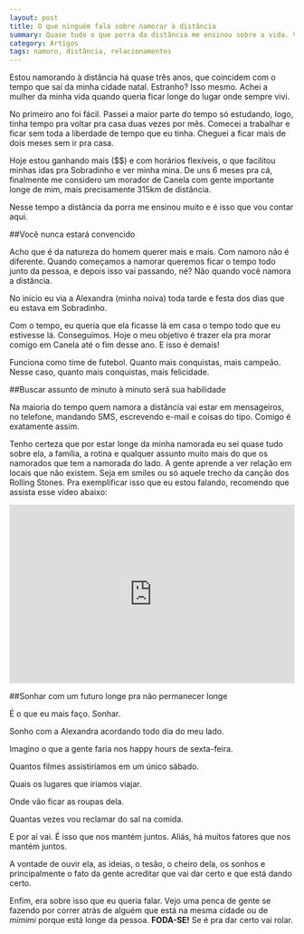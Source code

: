 ```yaml
---
layout: post
title: O que ninguém fala sobre namorar à distância
summary: Quase tudo o que porra da distância me ensinou sobre a vida. Vejo muito gente reclamar e achar isso praticamente impossível, escrevo isso para provar o contrário.
category: Artigos
tags: namoro, distância, relacionamentos
---
```


Estou namorando à distância há quase três anos, que coincidem com o tempo que saí da minha cidade natal. Estranho? Isso mesmo. Achei a mulher da minha vida quando queria ficar longe do lugar onde sempre vivi.

No primeiro ano foi fácil. Passei a maior parte do tempo só estudando, logo, tinha tempo pra voltar pra casa duas vezes por mês. Comecei a trabalhar e ficar sem toda a liberdade de tempo que eu tinha. Cheguei a ficar mais de dois meses sem ir pra casa.

Hoje estou ganhando mais ($$) e com horários flexíveis, o que facilitou minhas idas pra Sobradinho e ver minha mina. De uns 6 meses pra cá, finalmente me considero um morador de Canela com gente importante longe de mim, mais precisamente 315km de distância.

Nesse tempo a distância da porra me ensinou muito e é isso que vou contar aqui.

##Você nunca estará convencido

Acho que é da natureza do homem querer mais e mais. Com namoro não é diferente. Quando começamos a namorar queremos ficar o tempo todo junto da pessoa, e depois isso vai passando, né? Não quando você namora a distância.

No início eu via a Alexandra (minha noiva) toda tarde e festa dos dias que eu estava em Sobradinho.

Com o tempo, eu queria que ela ficasse lá em casa o tempo todo que eu estivesse lá. Conseguimos. Hoje o meu objetivo é trazer ela pra morar comigo em Canela até o fim desse ano. E isso é demais!

Funciona como time de futebol. Quanto mais conquistas, mais campeão. Nesse caso, quanto mais conquistas, mais felicidade.

##Buscar assunto de minuto à minuto será sua habilidade

Na maioria do tempo quem namora a distância vai estar em mensageiros, no telefone, mandando SMS, escrevendo e-mail e coisas do tipo. Comigo é exatamente assim.

Tenho certeza que por estar longe da minha namorada eu sei quase tudo sobre ela, a família, a rotina e qualquer assunto muito mais do que os namorados que tem a namorada do lado. A gente aprende a ver relação em locais que não existem. Seja em smiles ou só aquele trecho da canção dos Rolling Stones. Pra exemplificar isso que eu estou falando, recomendo que assista esse vídeo abaixo:

<iframe width="100%" height="315" src="https://www.youtube.com/embed/iqqQUsuel_0" frameborder="0" allowfullscreen></iframe>

##Sonhar com um futuro longe pra não permanecer longe

É o que eu mais faço. Sonhar.

Sonho com a Alexandra acordando todo dia do meu lado.

Imagino o que a gente faria nos happy hours de sexta-feira.

Quantos filmes assistiríamos em um único sábado.

Quais os lugares que iriamos viajar.

Onde vão ficar as roupas dela.

Quantas vezes vou reclamar do sal na comida.

E por aí vai. É isso que nos mantém juntos. Aliás, há muitos fatores que nos mantém juntos.

A vontade de ouvir ela, as ideias, o tesão, o cheiro dela, os sonhos e principalmente o fato da gente acreditar que vai dar certo e que está dando certo.

Enfim, era sobre isso que eu queria falar. Vejo uma penca de gente se fazendo por correr atrás de alguém que está na mesma cidade ou de *mimimi* porque está longe da pessoa. **FODA-SE!** Se é pra dar certo vai rolar.
